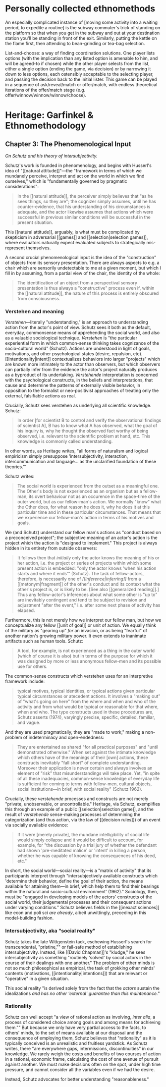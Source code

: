 # Personally collected ethnomethods

An especially complicated instance of [moving some activity into a waiting period, to expedite a routine] is the subway commuter's trick of standing on the platform so that when you get in the subway and out at your destination station you'll be standing in front of the exit. Similarly, putting the kettle on the flame first, then attending to bean-grinding or tea-bag selection.

List-and-choose: a way of finding coordination solutions. One player lists options (with the implication than any listed option is amenable to him, and will be agreed-to if chosen) while the other player selects from the list, either a single option (ending the game, via decision) or by narrowing it down to less options, each ostensibly acceptable to the selecting player, and passing the decision back to the initial lister. This game can be played in a sequence of ask/reveal/match or offer/match, with endless theoretical iterations of the offer/match stage (e.g. offer/winnow/winnow/winnow/choose).

# Heritage: Garfinkel & Ethnomethodology

## Chapter 3: The Phenomenological Input

_On Schutz and his theory of intersubjectivity._

Schutz's work is founded in phenomenology, and begins with Husserl's idea of "[[natural attitude]]"—the "framework in terms of which we mundanely perceive, interpret and act on the world in which we find ourselves," which is "fundamentally governed by pragmatic considerations":

> In the [[natural attitude]], the perceiver simply believes that "as he sees things, so they are"; the cognizer simply assumes, until he has counter-evidence, that his understanding of his circumstances is adequate, and the actor likewise assumes that actions which were successful in previous similar conditions will be successful in the present situation.

This [[natural attitude]], arguably, is what must be complicated by skepticism in adversarial [[games]] and [[selection|selection games]], where evaluators naturally expect evaluated subjects to strategically mis-represent themselves.

A second crucial phenomenological input is the idea of the "construction" of objects from its sensory presentation. There are always aspects to e.g. a chair which are sensorily undetectable to me at a given moment, but which I fill in by assuming, from a partial view of the chair, the identity of the whole:

> The identification of an object from a perspectival sensory presentation is thus always a "constructive" process even if, within the [[natural attitude]], the nature of this process is entirely obscured from consciousness.

### Verstehen and meaning

_Verstehen_—literally "understanding," is an approach to understanding action from the actor's point of view. Schutz sees it both as the default, everyday, commonsense means of apprehending the social world, and also as a valuable sociological technique. _Verstehen_ is "the particular experiential form in which common-sense thinking takes cognizance of the socio-cultural world" (Schutz). Actions are understood in light of goals, motivations, and other psychological states (desire, repulsion, etc). [[Intentionality|intent]] contextualizes behaviors into larger "projects" which are known more intimately to the actor than observers, but which observers can partially infer from the evidence the actor's project naturally produces as a byproduct of its undertaking. _Verstehende_ interpretation is concerned with the psychological constructs, in the beliefs and interpretations, that cause and determine the patterns of externally visible behavior, in opposition to the formalist or neo-positivist approaches of treating only the external, falsifiable actions as real.

Crucially, Schutz sees verstehen as underlying all scientific knowledge. Schutz:

> In order [for scientist B to control and verify the observational findings of scientist A], B has to know what A has observed, what the goal of his inquiry is, why he thought the observed fact worthy of being observed, i.e. relevant to the scientific problem at hand, etc. This knowledge is commonly called understanding.

In other words, as Heritage writes, "all forms of naturalism and logical empiricism simply presuppose 'intersubjectivity, interaction, intercommunication and language... as the unclarified foundation of these theories.'"

Schutz writes:

> The social world is experienced from the outset as a meaningful one. The Other's body is not experienced as an organism but as a fellow-man, its overt behaviour not as an occurence in the space-time of the outer world, but as our fellow-man's action. We normally "know" what the Other does, for what reason he does it, why he does it at this particular time and in these particular circumstances. That means that we experience our fellow-man's action in terms of his motives and goals.

We (and Schutz) understand our fellow man's actions as "conduct based on a preconceived project"; the subjective meaning of an actor's action is the project which the action is "designed to implement." This project is always hidden in its entirety from outside observers:

> It follows then that _initially_ only the actor knows the meaning of his or her action, i.e. the project or series of projects within which some present action is embedded: "only the actor knows 'when his action starts and where it ends'" (Schutz). The task of fellow-actors, therefore, is necessarily one of _[[inference|inferring]]_ from a [[metonym|fragment]] of the other's conduct and its context what the other's project is, or is likely to be. [See also [[generalized reading]].] Thus any fellow-actor's inferences about what some other is "up to" are inevitably contingent and tend to be subject to revision and adjustment "after the event," i.e. after some next phase of activity has elapsed.

Furthermore, this is not merely how we interpret our fellow man, but how we conceptualize any fellow [[unit of goal]] or unit of action. We equally think of the military as "gearing up" _for_ an invasion, or as being "fearful" of another nation's growing military power. It even extends to inanimate artifacts such as human tools. Schutz:

> A tool, for example, is not experienced as a thing in the outer world (which of course it is also) but in terms of the purpose for which it was designed by more or less anonymous fellow-men and its possible use for others.

The common-sense constructs which verstehen uses for an interpretive framework include:

> typical motives, typical identities, or typical actions given particular typical circumstances or atecedent actions. It involves a "making out" of "what's going on here" from the where and when and who of the activity and from what would be typical or reasonable for that where, when and who. The type constructs used in these procedures are, Schutz asserts (1974), varyingly precise, specific, detailed, familiar, and vague. 

And they are used pragmatically, they are "made to work," making a non-problem of indeterminacy and open-endedness:

> They are entertained as shared "for all practical purposes" and "until demonstrated otherwise." When set against the intimate knowledge which others have of the meanings of their [own] actions, these constructs inevitably "fall short" of complete understanding. Moreover their application is never certain and always involves an element of "risk" that misunderstandings will take place. Yet, "in spite of all these inadequacies, common-sense knowledge of everyday life is sufficient for coming to terms with fellow-men, cultural objects, social institutions—in brief, with social reality" (Schutz 1962).

Crucially, these _verstehende_ processes and constructs are not merely "private, unobservable, or uncontrollable." Heritage, via Schutz, exemplifies this through an example of a public [[selection|selection game]], and the result of _verstehende_ sense-making processes of determining the categorization (and thus action, via the law of [[decision rules]]) of an event via socially available evidence:

> If it were [merely private], the mundane intelligibility of social life would simply collapse and it would be difficult to account, for example, for "the discussion by a trial jury  of whether the defendant had shown 'pre-meditated malice' or 'intent' in killing a person, whether he was capable of knowing the consequences of his deed, etc."

In short, the social world—social reality—is a "matrix of activity" that its participants interpret through "intersubjectively available constructs which 'determine their behavior, define the goal of their action, the means available for attaining them—in brief, which help them to find their bearings within the natural and socio-cultural environment' (1962)." Sociology, then, must be "engaged in developing models of the actors' constructs of the social world, their judgemental processes and their consequent actions under varying conditions." Schutz believes fields in the [[inexact sciences]] like econ and poli sci _are already_, albeit unwittingly, preceding in this model-building fashion.

### Intersubjectivity, aka "social reality"

Schutz takes the late Wittgenstein tack, eschewing Husserl's search for transcendental, "pristine,"" or fail-safe method of establishing intersubjectivity. Instead, like [[David Chapman]]'s "kludge," he sees intersubjectivity as something "routinely 'solved' by social actors in the course of their dealings with one another." The problem of other minds is not so much philosophical as empirical, the task of grokking other minds' contents (motivations, [[intentionality|intentions]]) that are relevant or "operative" in a given situation.

This social reality "is derived solely from the fact that the _actors_ sustain the idealizations _and has no other 'external' guarantee than this maintenance._"

### Rationality

Schutz can well accept "a view of rational action as involving, _inter alia_, a process of considered choice among goals and among means for achieving them."" But because we only have very partial access to the facts, to others' minds, to the set of means available at our disposal and the consequence of employing them, Schutz believes that "rationality" as it is typically conceived is an unrealistic and fruitless yardstick. As Schutz writes, there "are everywhere gaps, intermissions, discontinuities" in our knowledge. We rarely weigh the costs and benefits of two courses of action in a rational, economic frame, calculating the cost of one avenue of pursuit against another. We must make decisions often on the spot, under high time pressure, and cannot consider all the variables even if we had the desire. 

Instead, Schutz advocates for better understanding "reasonableness."